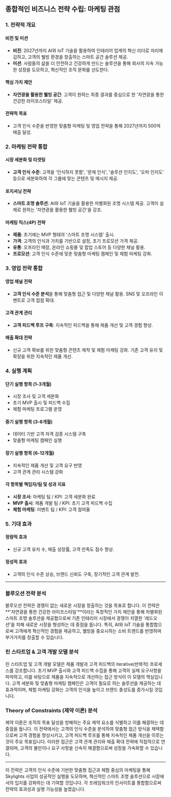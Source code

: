 ## 종합적인 비즈니스 전략 수립: 마케팅 관점

### 1. 전략적 개요
#### 비전 및 미션
- **비전**: 2027년까지 AI와 IoT 기술을 활용하여 인테리어 업계의 혁신 리더로 자리매김하고, 고객의 웰빙 환경을 창출하는 스마트 공간 솔루션 제공.
- **미션**: 사람들의 삶을 더 안전하고 건강하게 만드는 솔루션을 통해 회사의 지속 가능한 성장을 도모하고, 혁신적인 조직 문화를 선도한다.

#### 핵심 가치 제안
- **자연광을 활용한 웰빙 공간**: 고객이 원하는 최종 결과를 중심으로 한 '자연광을 통한 건강한 라이프스타일' 제공.

#### 전략적 목표
- 고객 인식 수준을 반영한 맞춤형 마케팅 및 영업 전략을 통해 2027년까지 500억 매출 달성.

### 2. 마케팅 전략 통합
#### 시장 세분화 및 타겟팅
- **고객 인식 수준**: 고객을 '인식하지 못함', '문제 인식', '솔루션 인지도', '오퍼 인지도' 등으로 세분화하여 각 그룹에 맞는 콘텐츠 및 메시지 제공.

#### 포지셔닝 전략
- **스마트 조명 솔루션**: AI와 IoT 기술을 활용한 차별화된 조명 시스템 제공. 고객이 실제로 원하는 '자연광을 활용한 웰빙 공간'을 강조.

#### 마케팅 믹스(4P) 전략
- **제품**: 초기에는 MVP 형태의 '스마트 조명 시스템' 출시.
- **가격**: 고객의 인식과 가치를 기반으로 설정, 초기 프로모션 가격 제공.
- **유통**: 오프라인 매장, 온라인 쇼핑몰 및 팝업 스토어 등 다양한 채널 활용.
- **프로모션**: 고객 인식 수준에 맞춘 맞춤형 마케팅 캠페인 및 체험 마케팅 강화.

### 3. 영업 전략 통합
#### 영업 채널 전략
- **고객 인식 수준 분석**을 통해 맞춤형 접근 및 다양한 채널 활용. SNS 및 오프라인 이벤트로 고객 접점 확대.

#### 고객 관계 관리
- **고객 피드백 루프 구축**: 지속적인 피드백을 통해 제품 개선 및 고객 경험 향상.

#### 매출 확대 전략
- 신규 고객 확보를 위한 맞춤형 콘텐츠 제작 및 체험 마케팅 강화. 기존 고객 유지 및 확장을 위한 지속적인 제품 개선.

### 4. 실행 계획
#### 단기 실행 항목 (1-3개월)
- 시장 조사 및 고객 세분화
- 초기 MVP 출시 및 피드백 수집
- 체험 마케팅 프로그램 운영

#### 중기 실행 항목 (3-6개월)
- 데이터 기반 고객 자격 검증 시스템 구축
- 맞춤형 마케팅 캠페인 실행

#### 장기 실행 항목 (6-12개월)
- 지속적인 제품 개선 및 고객 요구 반영
- 고객 관계 관리 시스템 강화

#### 각 항목별 책임자/팀 및 성과 지표
- **시장 조사**: 마케팅 팀 / KPI: 고객 세분화 완료
- **MVP 출시**: 제품 개발 팀 / KPI: 초기 고객 피드백 수집
- **체험 마케팅**: 이벤트 팀 / KPI: 고객 참여율

### 5. 기대 효과
#### 정량적 효과
- 신규 고객 유치 수, 매출 성장률, 고객 만족도 점수 향상.

#### 정성적 효과
- 고객의 인식 수준 상승, 브랜드 신뢰도 구축, 장기적인 고객 관계 발전.

---

### 블루오션 전략 분석
블루오션 전략은 경쟁이 없는 새로운 시장을 창출하는 것을 목표로 합니다. 이 전략은 **'자연광을 통한 건강한 라이프스타일'**이라는 독창적인 가치 제안을 통해 차별화된 스마트 조명 솔루션을 제공함으로써 기존 인테리어 시장에서 경쟁이 치열한 '레드오션'을 피해 새로운 시장을 형성하는 데 중점을 둡니다. 특히, AI와 IoT 기술을 통합함으로써 고객에게 혁신적인 경험을 제공하고, 웰빙을 중요시하는 소비 트렌드를 반영하여 부가가치를 창출할 수 있습니다.

### 린 스타트업 & 고객 개발 모델 분석
린 스타트업 및 고객 개발 모델은 제품 개발과 고객 피드백의 iterative(반복적) 프로세스를 강조합니다. 초기 MVP 출시와 고객 피드백 수집을 통해 고객의 실제 요구사항을 파악하고, 이를 바탕으로 제품을 지속적으로 개선하는 접근 방식이 이 모델의 핵심입니다. 고객 세분화 및 맞춤형 마케팅 캠페인은 고객이 필요로 하는 솔루션을 제공하는 데 효과적이며, 체험 마케팅 강화는 고객의 인식을 높이고 브랜드 충성도를 증가시킬 것입니다.

### Theory of Constraints (제약 이론) 분석
제약 이론은 조직의 목표 달성을 방해하는 주요 제약 요소를 식별하고 이를 해결하는 데 중점을 둡니다. 이 전략에서는 고객의 인식 수준을 분석하여 맞춤형 접근 방식을 채택함으로써 고객 경험을 향상시키고, 고객 피드백 루프를 통해 지속적인 제품 개선을 이루는 것이 주요 목표입니다. 이러한 접근은 고객 관계 관리와 매출 확대 전략에 직접적으로 연결되며, 고객의 불만이나 요구 사항을 신속히 해결함으로써 성장을 가속화할 수 있습니다. 

---

이 전략은 고객의 인식 수준에 기반한 맞춤형 접근과 체험 중심의 마케팅을 통해 Skylights 사업의 성공적인 실행을 도모하며, 혁신적인 스마트 조명 솔루션으로 시장에서의 입지를 강화하는 데 기여할 것입니다. 각 프레임워크의 인사이트를 통합함으로써 전략의 효과성과 실행 가능성을 높였습니다.